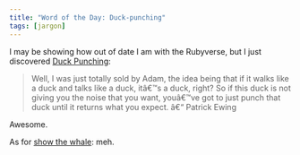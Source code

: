 ```yaml
---
title: "Word of the Day: Duck-punching"
tags: [jargon]
---
```


I may be showing how out of date I am with the Rubyverse, but I just discovered [Duck Punching](http://en.wikipedia.org/wiki/Duck_punching):

> Well, I was just totally sold by Adam, the idea being that if it walks like a duck and talks like a duck, itâ€™s a duck, right? So if this duck is not giving you the noise that you want, youâ€™ve got to just punch that duck until it returns what you expect. â€“ Patrick Ewing

Awesome.

As for [show the whale](http://pratalife.blogspot.com/2008/08/show-whale.html): meh.
